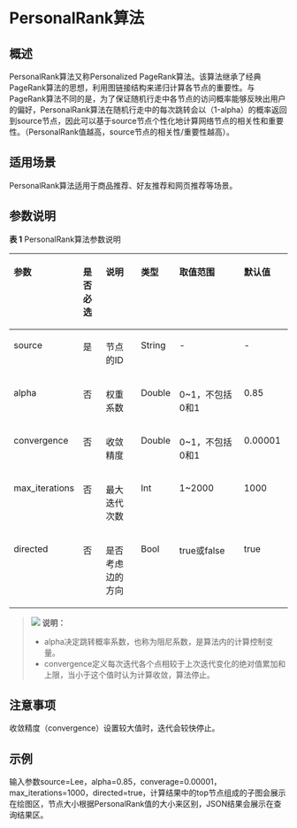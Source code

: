 # PersonalRank算法<a name="ges_01_0045"></a>

## 概述<a name="section204471932366"></a>

PersonalRank算法又称Personalized PageRank算法。该算法继承了经典PageRank算法的思想，利用图链接结构来递归计算各节点的重要性。与PageRank算法不同的是，为了保证随机行走中各节点的访问概率能够反映出用户的偏好，PersonalRank算法在随机行走中的每次跳转会以（1-alpha）的概率返回到source节点，因此可以基于source节点个性化地计算网络节点的相关性和重要性。（PersonalRank值越高，source节点的相关性/重要性越高）。

## 适用场景<a name="section168801381005"></a>

PersonalRank算法适用于商品推荐、好友推荐和网页推荐等场景。

## 参数说明<a name="section18154105319710"></a>

**表 1**  PersonalRank算法参数说明

<a name="table9438140783"></a>
<table><thead align="left"><tr id="row104385017818"><th class="cellrowborder" valign="top" width="14.34343434343434%" id="mcps1.2.7.1.1"><p id="p164384014819"><a name="p164384014819"></a><a name="p164384014819"></a>参数</p>
</th>
<th class="cellrowborder" valign="top" width="9.8989898989899%" id="mcps1.2.7.1.2"><p id="p143812016818"><a name="p143812016818"></a><a name="p143812016818"></a>是否必选</p>
</th>
<th class="cellrowborder" valign="top" width="18.343434343434346%" id="mcps1.2.7.1.3"><p id="p070711912812"><a name="p070711912812"></a><a name="p070711912812"></a>说明</p>
</th>
<th class="cellrowborder" valign="top" width="8.929292929292929%" id="mcps1.2.7.1.4"><p id="p66074112146"><a name="p66074112146"></a><a name="p66074112146"></a>类型</p>
</th>
<th class="cellrowborder" valign="top" width="30.303030303030305%" id="mcps1.2.7.1.5"><p id="p4438901986"><a name="p4438901986"></a><a name="p4438901986"></a>取值范围</p>
</th>
<th class="cellrowborder" valign="top" width="18.181818181818183%" id="mcps1.2.7.1.6"><p id="p41583960175619"><a name="p41583960175619"></a><a name="p41583960175619"></a>默认值</p>
</th>
</tr>
</thead>
<tbody><tr id="row7439180683"><td class="cellrowborder" valign="top" width="14.34343434343434%" headers="mcps1.2.7.1.1 "><p id="p13751101797"><a name="p13751101797"></a><a name="p13751101797"></a>source</p>
</td>
<td class="cellrowborder" valign="top" width="9.8989898989899%" headers="mcps1.2.7.1.2 "><p id="p20751701994"><a name="p20751701994"></a><a name="p20751701994"></a>是</p>
</td>
<td class="cellrowborder" valign="top" width="18.343434343434346%" headers="mcps1.2.7.1.3 "><p id="p177515011918"><a name="p177515011918"></a><a name="p177515011918"></a>节点的ID</p>
</td>
<td class="cellrowborder" valign="top" width="8.929292929292929%" headers="mcps1.2.7.1.4 "><p id="p1960715115144"><a name="p1960715115144"></a><a name="p1960715115144"></a>String</p>
</td>
<td class="cellrowborder" valign="top" width="30.303030303030305%" headers="mcps1.2.7.1.5 "><p id="p17521018916"><a name="p17521018916"></a><a name="p17521018916"></a>-</p>
</td>
<td class="cellrowborder" valign="top" width="18.181818181818183%" headers="mcps1.2.7.1.6 "><p id="p12857639175619"><a name="p12857639175619"></a><a name="p12857639175619"></a>-</p>
</td>
</tr>
<tr id="row1592512201673"><td class="cellrowborder" valign="top" width="14.34343434343434%" headers="mcps1.2.7.1.1 "><p id="p4752150793"><a name="p4752150793"></a><a name="p4752150793"></a>alpha</p>
</td>
<td class="cellrowborder" valign="top" width="9.8989898989899%" headers="mcps1.2.7.1.2 "><p id="p127528012920"><a name="p127528012920"></a><a name="p127528012920"></a>否</p>
</td>
<td class="cellrowborder" valign="top" width="18.343434343434346%" headers="mcps1.2.7.1.3 "><p id="p5752301191"><a name="p5752301191"></a><a name="p5752301191"></a>权重系数</p>
</td>
<td class="cellrowborder" valign="top" width="8.929292929292929%" headers="mcps1.2.7.1.4 "><p id="p960731119141"><a name="p960731119141"></a><a name="p960731119141"></a>Double</p>
</td>
<td class="cellrowborder" valign="top" width="30.303030303030305%" headers="mcps1.2.7.1.5 "><p id="p8569141114913"><a name="p8569141114913"></a><a name="p8569141114913"></a>0~1，不包括0和1</p>
</td>
<td class="cellrowborder" valign="top" width="18.181818181818183%" headers="mcps1.2.7.1.6 "><p id="p34835871175619"><a name="p34835871175619"></a><a name="p34835871175619"></a>0.85</p>
</td>
</tr>
<tr id="row1883311181175"><td class="cellrowborder" valign="top" width="14.34343434343434%" headers="mcps1.2.7.1.1 "><p id="p07521208912"><a name="p07521208912"></a><a name="p07521208912"></a>convergence</p>
</td>
<td class="cellrowborder" valign="top" width="9.8989898989899%" headers="mcps1.2.7.1.2 "><p id="p137529015913"><a name="p137529015913"></a><a name="p137529015913"></a>否</p>
</td>
<td class="cellrowborder" valign="top" width="18.343434343434346%" headers="mcps1.2.7.1.3 "><p id="p87521501194"><a name="p87521501194"></a><a name="p87521501194"></a>收敛精度</p>
</td>
<td class="cellrowborder" valign="top" width="8.929292929292929%" headers="mcps1.2.7.1.4 "><p id="p10607111121416"><a name="p10607111121416"></a><a name="p10607111121416"></a>Double</p>
</td>
<td class="cellrowborder" valign="top" width="30.303030303030305%" headers="mcps1.2.7.1.5 "><p id="p12122017093"><a name="p12122017093"></a><a name="p12122017093"></a>0~1，不包括0和1</p>
</td>
<td class="cellrowborder" valign="top" width="18.181818181818183%" headers="mcps1.2.7.1.6 "><p id="p3133287175619"><a name="p3133287175619"></a><a name="p3133287175619"></a>0.00001</p>
</td>
</tr>
<tr id="row136122160711"><td class="cellrowborder" valign="top" width="14.34343434343434%" headers="mcps1.2.7.1.1 "><p id="p20752001591"><a name="p20752001591"></a><a name="p20752001591"></a>max_iterations</p>
</td>
<td class="cellrowborder" valign="top" width="9.8989898989899%" headers="mcps1.2.7.1.2 "><p id="p475210694"><a name="p475210694"></a><a name="p475210694"></a>否</p>
</td>
<td class="cellrowborder" valign="top" width="18.343434343434346%" headers="mcps1.2.7.1.3 "><p id="p207531801297"><a name="p207531801297"></a><a name="p207531801297"></a>最大迭代次数</p>
</td>
<td class="cellrowborder" valign="top" width="8.929292929292929%" headers="mcps1.2.7.1.4 "><p id="p126077114147"><a name="p126077114147"></a><a name="p126077114147"></a>Int</p>
</td>
<td class="cellrowborder" valign="top" width="30.303030303030305%" headers="mcps1.2.7.1.5 "><p id="p19133729890"><a name="p19133729890"></a><a name="p19133729890"></a>1~2000</p>
</td>
<td class="cellrowborder" valign="top" width="18.181818181818183%" headers="mcps1.2.7.1.6 "><p id="p52469671175619"><a name="p52469671175619"></a><a name="p52469671175619"></a>1000</p>
</td>
</tr>
<tr id="row147071213274"><td class="cellrowborder" valign="top" width="14.34343434343434%" headers="mcps1.2.7.1.1 "><p id="p13753301698"><a name="p13753301698"></a><a name="p13753301698"></a>directed</p>
</td>
<td class="cellrowborder" valign="top" width="9.8989898989899%" headers="mcps1.2.7.1.2 "><p id="p27531901695"><a name="p27531901695"></a><a name="p27531901695"></a>否</p>
</td>
<td class="cellrowborder" valign="top" width="18.343434343434346%" headers="mcps1.2.7.1.3 "><p id="p1775316016919"><a name="p1775316016919"></a><a name="p1775316016919"></a>是否考虑边的方向</p>
</td>
<td class="cellrowborder" valign="top" width="8.929292929292929%" headers="mcps1.2.7.1.4 "><p id="p1360721111420"><a name="p1360721111420"></a><a name="p1360721111420"></a>Bool</p>
</td>
<td class="cellrowborder" valign="top" width="30.303030303030305%" headers="mcps1.2.7.1.5 "><p id="p13151535595"><a name="p13151535595"></a><a name="p13151535595"></a>true或false</p>
</td>
<td class="cellrowborder" valign="top" width="18.181818181818183%" headers="mcps1.2.7.1.6 "><p id="p22184968175619"><a name="p22184968175619"></a><a name="p22184968175619"></a>true</p>
</td>
</tr>
</tbody>
</table>

>![](public_sys-resources/icon-note.gif) **说明：** 
>-   alpha决定跳转概率系数，也称为阻尼系数，是算法内的计算控制变量。
>-   convergence定义每次迭代各个点相较于上次迭代变化的绝对值累加和上限，当小于这个值时认为计算收敛，算法停止。

## 注意事项<a name="section3956161017109"></a>

收敛精度（convergence）设置较大值时，迭代会较快停止。

## 示例<a name="section9539286457"></a>

输入参数source=Lee，alpha=0.85，converage=0.00001，max\_iterations=1000，directed=true，计算结果中的top节点组成的子图会展示在绘图区，节点大小根据PersonalRank值的大小来区别，JSON结果会展示在查询结果区。

